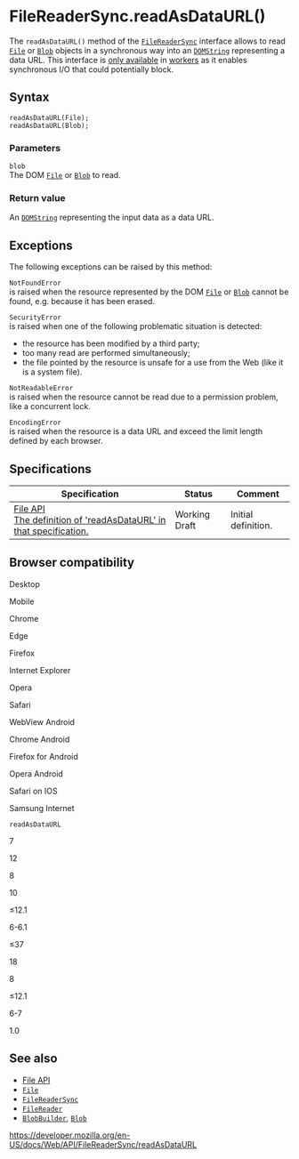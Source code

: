 # FileReaderSync.readAsDataURL()

The `readAsDataURL()` method of the [`FileReaderSync`](../filereadersync) interface allows to read [`File`](../file) or [`Blob`](../blob) objects in a synchronous way into an [`DOMString`](../domstring) representing a data URL. This interface is [only available](../web_workers_api/functions_and_classes_available_to_workers) in [workers](../worker) as it enables synchronous I/O that could potentially block.

## Syntax

    readAsDataURL(File);
    readAsDataURL(Blob);

### Parameters

`blob`  
The DOM [`File`](../file) or [`Blob`](../blob) to read.

### Return value

An [`DOMString`](../domstring) representing the input data as a data URL.

## Exceptions

The following exceptions can be raised by this method:

`NotFoundError`  
is raised when the resource represented by the DOM [`File`](../file) or [`Blob`](../blob) cannot be found, e.g. because it has been erased.

`SecurityError`  
is raised when one of the following problematic situation is detected:

- the resource has been modified by a third party;
- too many read are performed simultaneously;
- the file pointed by the resource is unsafe for a use from the Web (like it is a system file).

`NotReadableError`  
is raised when the resource cannot be read due to a permission problem, like a concurrent lock.

`EncodingError`  
is raised when the resource is a data URL and exceed the limit length defined by each browser.

## Specifications

<table><thead><tr class="header"><th>Specification</th><th>Status</th><th>Comment</th></tr></thead><tbody><tr class="odd"><td><a href="https://w3c.github.io/FileAPI/#dfn-readAsDataURLSync">File API<br />
<span class="small">The definition of 'readAsDataURL' in that specification.</span></a></td><td><span class="spec-wd">Working Draft</span></td><td>Initial definition.</td></tr></tbody></table>

## Browser compatibility

Desktop

Mobile

Chrome

Edge

Firefox

Internet Explorer

Opera

Safari

WebView Android

Chrome Android

Firefox for Android

Opera Android

Safari on IOS

Samsung Internet

`readAsDataURL`

7

12

8

10

≤12.1

6-6.1

≤37

18

8

≤12.1

6-7

1.0

## See also

- [File API](https://developer.mozilla.org/en-US/docs/API/File_API)
- [`File`](../file)
- [`FileReaderSync`](../filereadersync)
- [`FileReader`](../filereader)
- [`BlobBuilder`](../blobbuilder), [`Blob`](../blob)

<a href="https://developer.mozilla.org/en-US/docs/Web/API/FileReaderSync/readAsDataURL" class="_attribution-link">https://developer.mozilla.org/en-US/docs/Web/API/FileReaderSync/readAsDataURL</a>
